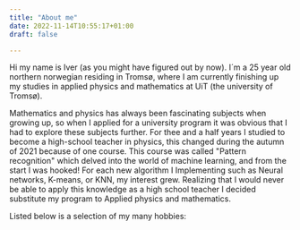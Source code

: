 ```yaml
---
title: "About me"
date: 2022-11-14T10:55:17+01:00
draft: false

---
```


Hi my name is Iver (as you might have figured out by now). I´m a 25 year old northern norwegian residing in Tromsø, where I am currently finishing up my studies in applied physics and mathematics  at UiT (the university of Tromsø).  


Mathematics and physics has always been fascinating subjects when growing up, 
so when I applied for a university program it was obvious that I had to explore these subjects further.
For thee and a half years I studied to become a high-school teacher in physics, this changed during the autumn of 2021 because of one course. This course was called "Pattern recognition" which delved into the world of machine learning, and from the start I was hooked! For each new algorithm I Implementing such as Neural networks, K-means, or KNN, my interest grew. Realizing that I would never be able to apply this knowledge as a high school teacher I decided substitute my program to Applied physics and mathematics.

Listed below is a selection of my many hobbies:
